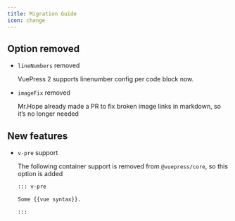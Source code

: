 ```yaml
---
title: Migration Guide
icon: change
---
```


## Option removed

- `lineNumbers` removed

  VuePress 2 supports linenumber config per code block now.

- `imageFix` removed

  Mr.Hope already made a PR to fix broken image links in markdown, so it’s no longer needed

## New features

- `v-pre` support

  The following container support is removed from `@vuepress/core`, so this option is added

  ```md
  ::: v-pre

  Some {{vue syntax}}.

  :::
  ```

